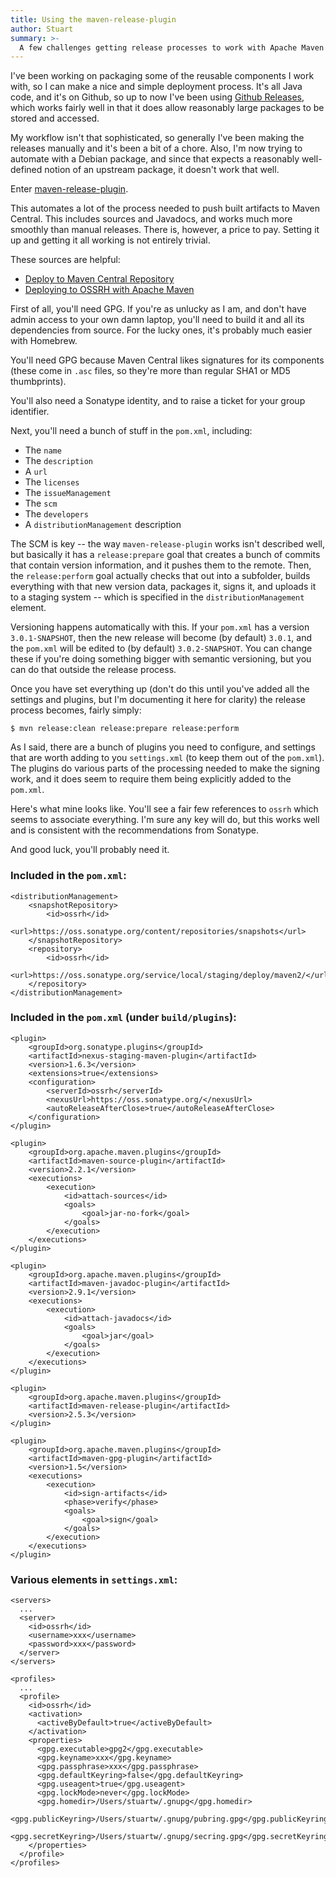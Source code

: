 ```yaml
---
title: Using the maven-release-plugin
author: Stuart
summary: >-
  A few challenges getting release processes to work with Apache Maven
---
```


I've been working on packaging some of the reusable components I work with, so
I can make a nice and simple deployment process. It's all Java code, and it's
on Github, so up to now I've been using [Github Releases](https://github.com/blog/1547-release-your-software),
which works fairly well in that it does allow reasonably large packages to
be stored and accessed.

My workflow isn't that sophisticated, so generally I've been making the releases
manually and it's been a bit of a chore. Also, I'm now trying to automate with
a Debian package, and since that expects a reasonably well-defined notion of
an upstream package, it doesn't work that well.

Enter [maven-release-plugin](http://maven.apache.org/maven-release/maven-release-plugin/index.html).

This automates a lot of the process needed to push built artifacts to Maven
Central. This includes sources and Javadocs, and works much more smoothly than
manual releases. There is, however, a price to pay. Setting it up and getting
it all working is not entirely trivial.

These sources are helpful:

* [Deploy to Maven Central Repository](http://www.sonatype.org/nexus/2015/01/08/deploy-to-maven-central-repository/)
* [Deploying to OSSRH with Apache Maven](http://central.sonatype.org/pages/apache-maven.html)

First of all, you'll need GPG. If you're as unlucky as I am, and don't have admin
access to your own damn laptop, you'll need to build it and all its dependencies
from source. For the lucky ones, it's probably much easier with Homebrew.

You'll need GPG because Maven Central likes signatures for its components (these
come in `.asc` files, so they're more than regular SHA1 or MD5 thumbprints).

You'll also need a Sonatype identity, and to raise a ticket for your group identifier.

Next, you'll need a bunch of stuff in the `pom.xml`, including:

* The `name`
* The `description`
* A `url`
* The `licenses`
* The `issueManagement`
* The `scm`
* The `developers`
* A `distributionManagement` description

The SCM is key -- the way `maven-release-plugin` works isn't described well, but
basically it has a `release:prepare` goal that creates a bunch of commits that
contain version information, and it pushes them to the remote. Then, the
`release:perform` goal actually checks that out into a subfolder, builds
everything with that new version data, packages it, signs it, and uploads it
to a staging system -- which is specified in the `distributionManagement`
element.

Versioning happens automatically with this. If your `pom.xml` has a version
`3.0.1-SNAPSHOT`, then the new release will become (by default) `3.0.1`, and the
`pom.xml` will be edited to (by default) `3.0.2-SNAPSHOT`. You can change these
if you're doing something bigger with semantic versioning, but you can do that
outside the release process.

Once you have set everything up (don't do this until you've added all the
settings and plugins, but I'm documenting it here for clarity) the release
process becomes, fairly simply:

    $ mvn release:clean release:prepare release:perform

As I said, there are a bunch of plugins you need to configure, and settings that are
worth adding to you `settings.xml` (to keep them out of the `pom.xml`).
The plugins do various parts of the processing needed to make the signing
work, and it does seem to require them being explicitly added to the `pom.xml`.

Here's what mine looks like. You'll see a fair few references to `ossrh` which
seems to associate everything. I'm sure any key will do, but this works well
and is consistent with the recommendations from Sonatype.

And good luck, you'll probably need it.

### Included in the `pom.xml`:

    <distributionManagement>
        <snapshotRepository>
            <id>ossrh</id>
            <url>https://oss.sonatype.org/content/repositories/snapshots</url>
        </snapshotRepository>
        <repository>
            <id>ossrh</id>
            <url>https://oss.sonatype.org/service/local/staging/deploy/maven2/</url>
        </repository>
    </distributionManagement>


### Included in the `pom.xml` (under `build/plugins`):

    <plugin>
        <groupId>org.sonatype.plugins</groupId>
        <artifactId>nexus-staging-maven-plugin</artifactId>
        <version>1.6.3</version>
        <extensions>true</extensions>
        <configuration>
            <serverId>ossrh</serverId>
            <nexusUrl>https://oss.sonatype.org/</nexusUrl>
            <autoReleaseAfterClose>true</autoReleaseAfterClose>
        </configuration>
    </plugin>

    <plugin>
        <groupId>org.apache.maven.plugins</groupId>
        <artifactId>maven-source-plugin</artifactId>
        <version>2.2.1</version>
        <executions>
            <execution>
                <id>attach-sources</id>
                <goals>
                    <goal>jar-no-fork</goal>
                </goals>
            </execution>
        </executions>
    </plugin>

    <plugin>
        <groupId>org.apache.maven.plugins</groupId>
        <artifactId>maven-javadoc-plugin</artifactId>
        <version>2.9.1</version>
        <executions>
            <execution>
                <id>attach-javadocs</id>
                <goals>
                    <goal>jar</goal>
                </goals>
            </execution>
        </executions>
    </plugin>

    <plugin>
        <groupId>org.apache.maven.plugins</groupId>
        <artifactId>maven-release-plugin</artifactId>
        <version>2.5.3</version>
    </plugin>

    <plugin>
        <groupId>org.apache.maven.plugins</groupId>
        <artifactId>maven-gpg-plugin</artifactId>
        <version>1.5</version>
        <executions>
            <execution>
                <id>sign-artifacts</id>
                <phase>verify</phase>
                <goals>
                    <goal>sign</goal>
                </goals>
            </execution>
        </executions>
    </plugin>

### Various elements in `settings.xml`:

    <servers>
      ...
      <server>
        <id>ossrh</id>
        <username>xxx</username>
        <password>xxx</password>
      </server>
    </servers>

    <profiles>
      ...
      <profile>
        <id>ossrh</id>
        <activation>
          <activeByDefault>true</activeByDefault>
        </activation>
        <properties>
          <gpg.executable>gpg2</gpg.executable>
          <gpg.keyname>xxx</gpg.keyname>
          <gpg.passphrase>xxx</gpg.passphrase>
          <gpg.defaultKeyring>false</gpg.defaultKeyring>
          <gpg.useagent>true</gpg.useagent>
          <gpg.lockMode>never</gpg.lockMode>
          <gpg.homedir>/Users/stuartw/.gnupg</gpg.homedir>
          <gpg.publicKeyring>/Users/stuartw/.gnupg/pubring.gpg</gpg.publicKeyring>
          <gpg.secretKeyring>/Users/stuartw/.gnupg/secring.gpg</gpg.secretKeyring>
        </properties>
      </profile>
    </profiles>
